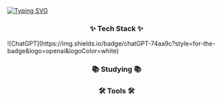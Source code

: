 

[![Typing SVG](https://readme-typing-svg.demolab.com?font=Poetsen+One&pause=1000&color=51F7F1&center=true&random=false&width=435&lines=Beginner+developer+who+loves+games.;ME+KIDUCK)](https://git.io/typing-svg)

<h3 align="center">✨ Tech Stack ✨</h3>
![ChatGPT](https://img.shields.io/badge/chatGPT-74aa9c?style=for-the-badge&logo=openai&logoColor=white)
<h3 align="center">📚 Studying 📚</h3>

<h3 align="center">🛠 Tools 🛠</h3>
